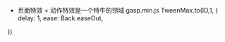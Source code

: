 - 页面特效 + 动作特效是一个特牛的领域 
gasp.min.js 
TweenMax.to(ID,1, {
    delay: 1,
    ease: Back.easeOut,
    
})